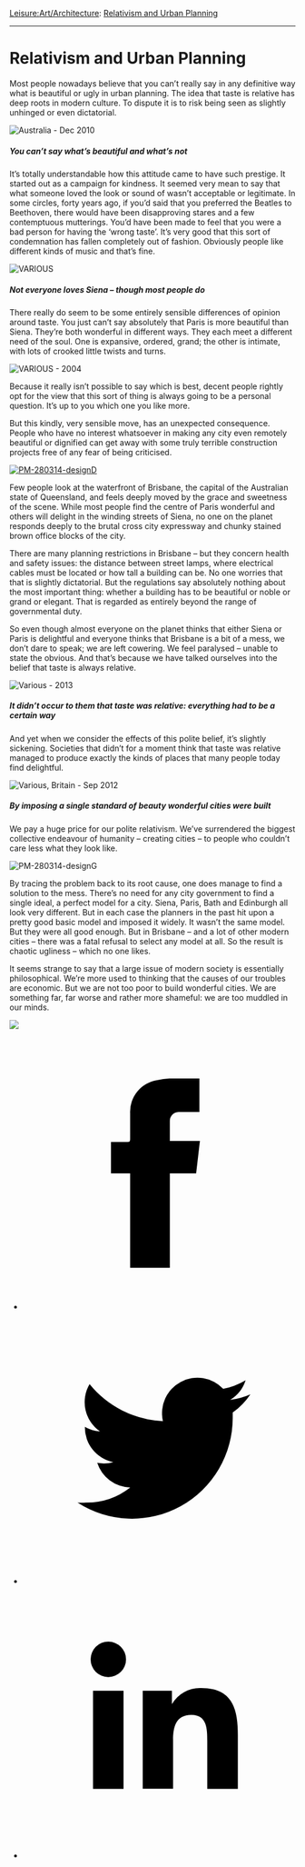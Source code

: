 [Leisure:](https://www.theschooloflife.com/thebookoflife/category/leisure/)[Art/Architecture](https://www.theschooloflife.com/thebookoflife/category/leisure/artarchitecture/): [Relativism and Urban Planning](https://www.theschooloflife.com/thebookoflife/relativism-and-urban-planning/)

* * *

# Relativism and Urban Planning
<style>
						.alignnone {
  display: block;
  margin-left: auto;
  margin-right: auto;
  align: center:
}

.addtoany_share_save_container {
display:none;
}

.wp-block-image {
		display: block;
  margin-left: auto;
  margin-right: auto;
  width: 50%;
}

.aligncenter {
display: block;
  margin-left: auto;
  margin-right: auto;
  align: center:
}

@media only screen and (max-width: 500px) {
  .wp-block-image {
		display: block;
  margin-left: auto;
  margin-right: auto;
  width: 100%;
} }

h1 {max-width: 600px !important;
}
.s18-single-post .content-area .site-main article .post-cat-header-display + .old-wrapper p {
    font-size: 1.200em
}
						</style>

Most people nowadays believe that you can’t really say in any definitive way what is beautiful or ugly in urban planning. The idea that taste is relative has deep roots in modern culture. To dispute it is to risk being seen as slightly unhinged or even dictatorial.

![Australia - Dec 2010](https://www.theschooloflife.com/thebookoflife/wp-content/uploads/2014/09/PM-280314-designA.jpg)

##### You can’t say what’s beautiful and what’s not

It’s totally understandable how this attitude came to have such prestige. It started out as a campaign for kindness. It seemed very mean to say that what someone loved the look or sound of wasn’t acceptable or legitimate. In some circles, forty years ago, if you’d said that you preferred the Beatles to Beethoven, there would have been disapproving stares and a few contemptuous mutterings. You’d have been made to feel that you were a bad person for having the ‘wrong taste’. It’s very good that this sort of condemnation has fallen completely out of fashion. Obviously people like different kinds of music and that’s fine.

![VARIOUS](https://www.theschooloflife.com/thebookoflife/wp-content/uploads/2014/09/PM-280314-designB.jpg)

##### Not everyone loves Siena – though most people do

There really do seem to be some entirely sensible differences of opinion around taste. You just can’t say absolutely that Paris is more beautiful than Siena. They’re both wonderful in different ways. They each meet a different need of the soul. One is expansive, ordered, grand; the other is intimate, with lots of crooked little twists and turns.

![VARIOUS - 2004](https://www.theschooloflife.com/thebookoflife/wp-content/uploads/2014/09/PM-280314-designC.jpg)

Because it really isn’t possible to say which is best, decent people rightly opt for the view that this sort of thing is always going to be a personal question. It’s up to you which one you like more.

But this kindly, very sensible move, has an unexpected consequence. People who have no interest whatsoever in making any city even remotely beautiful or dignified can get away with some truly terrible construction projects free of any fear of being criticised.

[![PM-280314-designD](https://www.theschooloflife.com/thebookoflife/wp-content/uploads/2014/10/PM-280314-designD.jpg)](http://www.thebookoflife.org/wp-content/uploads/2014/10/PM-280314-designD.jpg)

Few people look at the waterfront of Brisbane, the capital of the Australian state of Queensland, and feels deeply moved by the grace and sweetness of the scene. While most people find the centre of Paris wonderful and others will delight in the winding streets of Siena, no one on the planet responds deeply to the brutal cross city expressway and chunky stained brown office blocks of the city.

There are many planning restrictions in Brisbane – but they concern health and safety issues: the distance between street lamps, where electrical cables must be located or how tall a building can be. No one worries that that is slightly dictatorial. But the regulations say absolutely nothing about the most important thing: whether a building has to be beautiful or noble or grand or elegant. That is regarded as entirely beyond the range of governmental duty.

So even though almost everyone on the planet thinks that either Siena or Paris is delightful and everyone thinks that Brisbane is a bit of a mess, we don’t dare to speak; we are left cowering. We feel paralysed – unable to state the obvious. And that’s because we have talked ourselves into the belief that taste is always relative.

![Various - 2013](https://www.theschooloflife.com/thebookoflife/wp-content/uploads/2014/09/PM-280314-designE.jpg)

##### It didn’t occur to them that taste was relative: everything had to be a certain way

And yet when we consider the effects of this polite belief, it’s slightly sickening. Societies that didn’t for a moment think that taste was relative managed to produce exactly the kinds of places that many people today find delightful.

![Various, Britain - Sep 2012](https://www.theschooloflife.com/thebookoflife/wp-content/uploads/2014/09/PM-280314-designF.jpg)

##### By imposing a single standard of beauty wonderful cities were built

We pay a huge price for our polite relativism. We’ve surrendered the biggest collective endeavour of humanity – creating cities – to people who couldn’t care less what they look like.

![PM-280314-designG](https://www.theschooloflife.com/thebookoflife/wp-content/uploads/2014/09/PM-280314-designG.jpg)

By tracing the problem back to its root cause, one does manage to find a solution to the mess. There’s no need for any city government to find a single ideal, a perfect model for a city. Siena, Paris, Bath and Edinburgh all look very different. But in each case the planners in the past hit upon a pretty good basic model and imposed it widely. It wasn’t the same model. But they were all good enough. But in Brisbane – and a lot of other modern cities – there was a fatal refusal to select any model at all. So the result is chaotic ugliness – which no one likes.

It seems strange to say that a large issue of modern society is essentially philosophical. We’re more used to thinking that the causes of our troubles are economic. But we are not too poor to build wonderful cities. We are something far, far worse and rather more shameful: we are too muddled in our minds.

[![](https://img.youtube.com/vi/rD1qKMgTnAE/0.jpg)](https://www.youtube.com/embed/rD1qKMgTnAE '')
<style>
    .iframe-class { display: block !important; }
</style>

- [<svg xmlns="http://www.w3.org/2000/svg" viewbox="0 0 26 26"><title>Facebook</title>
                    <g>
                        <path d="M8.38,10H9.92c.2,0,.29,0,.29-.28,0-.82,0-1.64,0-2.46a3.05,3.05,0,0,1,2.57-3.15A7.22,7.22,0,0,1,14,3.95c.86,0,1.71,0,2.57,0h.25v3.2h-2A.85.85,0,0,0,14,8c0,.62,0,1.24,0,1.91h2.87L16.51,13H14v9H10.21V13H8.38Z"></path>
                    </g>
                </svg>](http://www.facebook.com/sharer/sharer.php?u=https://www.theschooloflife.com/thebookoflife/relativism-and-urban-planning/)
- [<svg xmlns="http://www.w3.org/2000/svg" viewbox="0 0 26 26"><title>Twitter</title>
                    <path d="M21.69,7.9a6.75,6.75,0,0,1-1.94.53,3.39,3.39,0,0,0,1.48-1.87,6.76,6.76,0,0,1-2.14.82,3.38,3.38,0,0,0-5.75,3.08,9.59,9.59,0,0,1-7-3.53,3.38,3.38,0,0,0,1,4.51A3.36,3.36,0,0,1,5.89,11v0A3.38,3.38,0,0,0,8.6,14.37a3.39,3.39,0,0,1-1.53.06,3.38,3.38,0,0,0,3.15,2.35A6.78,6.78,0,0,1,6,18.22a6.87,6.87,0,0,1-.81,0A9.6,9.6,0,0,0,20,10.08q0-.22,0-.44A6.86,6.86,0,0,0,21.69,7.9Z"></path>
                </svg>](http://twitter.com/share?url=https://www.theschooloflife.com/thebookoflife/relativism-and-urban-planning/&text=&via=theschooloflife)
- [<svg xmlns="http://www.w3.org/2000/svg" viewbox="0 0 26 26"><title>LinkedIn</title>
<path class="cls-2" d="M6.67,10H9.58v9.36H6.67ZM8.13,5.32A1.69,1.69,0,1,1,6.44,7,1.69,1.69,0,0,1,8.13,5.32"></path><path class="cls-2" d="M11.41,10H14.2v1.28h0A3.06,3.06,0,0,1,17,9.75c2.95,0,3.49,1.94,3.49,4.46v5.14H17.57V14.79c0-1.09,0-2.48-1.51-2.48s-1.75,1.18-1.75,2.4v4.63H11.41Z"></path></svg>](https://www.linkedin.com/shareArticle?mini=true&url=https://www.theschooloflife.com/thebookoflife/relativism-and-urban-planning/)
